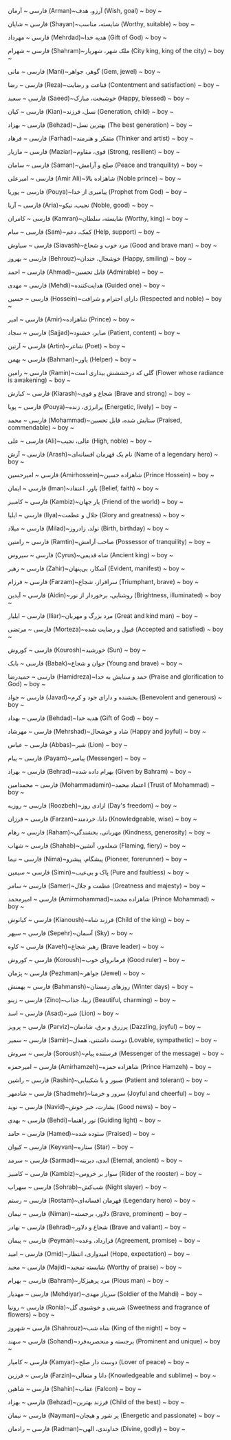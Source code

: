 فارسی  ~ آرمان (Arman)~آرزو، هدف (Wish, goal) ~ boy ~

فارسی  ~ شایان (Shayan)~شایسته، مناسب (Worthy, suitable) ~ boy ~

فارسی  ~ مهرداد (Mehrdad)~هدیه خدا (Gift of God) ~ boy ~

فارسی  ~ شهرام (Shahram)~ملک شهر، شهریار (City king, king of the city) ~ boy ~

فارسی  ~ مانی (Mani)~گوهر، جواهر (Gem, jewel) ~ boy ~

فارسی  ~ رضا (Reza)~قناعت و رضایت (Contentment and satisfaction) ~ boy ~

فارسی  ~ سعید (Saeed)~خوشبخت، مبارک (Happy, blessed) ~ boy ~

فارسی  ~ کیان (Kian)~نسل، فرزند (Generation, child) ~ boy ~

فارسی  ~ بهزاد (Behzad)~بهترین نسل (The best generation) ~ boy ~

فارسی  ~ فرهاد (Farhad)~متفکر و هنرمند (Thinker and artist) ~ boy ~

فارسی  ~ مازیار (Maziar)~قوی، مقاوم (Strong, resilient) ~ boy ~

فارسی  ~ سامان (Saman)~صلح و آرامش (Peace and tranquility) ~ boy ~

فارسی  ~ امیرعلی (Amir Ali)~شاهزاده بالا (Noble prince) ~ boy ~

فارسی  ~ پوریا (Pouya)~پیامبری از خدا (Prophet from God) ~ boy ~

فارسی  ~ آریا (Aria)~نجیب، نیکو (Noble, good) ~ boy ~

فارسی  ~ کامران (Kamran)~شایسته، سلطان (Worthy, king) ~ boy ~

فارسی  ~ سام (Sam)~کمک، دعم (Help, support) ~ boy ~

فارسی  ~ سیاوش (Siavash)~مرد خوب و شجاع (Good and brave man) ~ boy ~

فارسی  ~ بهروز (Behrouz)~خوشحال، خندان (Happy, smiling) ~ boy ~

فارسی  ~ احمد (Ahmad)~قابل تحسین (Admirable) ~ boy ~

فارسی  ~ مهدی (Mehdi)~هدایت‌کننده (Guided one) ~ boy ~

فارسی  ~ حسین (Hossein)~دارای احترام و شرافت (Respected and noble) ~ boy ~

فارسی  ~ امیر (Amir)~شاهزاده (Prince) ~ boy ~

فارسی  ~ سجاد (Sajjad)~صابر، خشنود (Patient, content) ~ boy ~

فارسی  ~ آرتین (Artin)~شاعر (Poet) ~ boy ~

فارسی  ~ بهمن (Bahman)~یاور (Helper) ~ boy ~

فارسی  ~ رامین (Ramin)~گلی که درخششش بیداری است (Flower whose radiance is awakening) ~ boy ~

فارسی  ~ کیارش (Kiarash)~شجاع و قوی (Brave and strong) ~ boy ~

فارسی  ~ پویا (Pouya)~پرانرژی، زنده (Energetic, lively) ~ boy ~

فارسی  ~ محمد (Mohammad)~ستایش شده، قابل تحسین (Praised, commendable) ~ boy ~

فارسی  ~ علی (Ali)~عالی، نجیب (High, noble) ~ boy ~

فارسی  ~ آرش (Arash)~نام یک قهرمان افسانه‌ای (Name of a legendary hero) ~ boy ~

فارسی  ~ امیرحسین (Amirhossein)~شاهزاده حسین (Prince Hossein) ~ boy ~

فارسی  ~ ایمان (Iman)~باور، اعتقاد (Belief, faith) ~ boy ~

فارسی  ~ کامبیز (Kambiz)~یار جهان (Friend of the world) ~ boy ~

فارسی  ~ ایلیا (Ilya)~جلال و عظمت (Glory and greatness) ~ boy ~

فارسی  ~ میلاد (Milad)~تولد، زادروز (Birth, birthday) ~ boy ~

فارسی  ~ رامتین (Ramtin)~صاحب آرامش (Possessor of tranquility) ~ boy ~

فارسی  ~ سیروس (Cyrus)~شاه قدیمی (Ancient king) ~ boy ~

فارسی  ~ زهیر (Zahir)~آشکار، بی‌پنهان (Evident, manifest) ~ boy ~

فارسی  ~ فرزام (Farzam)~سرافراز، شجاع (Triumphant, brave) ~ boy ~

فارسی  ~ آیدین (Aidin)~روشنایی، برخوردار از نور (Brightness, illuminated) ~ boy ~

فارسی  ~ ایلیار (Iliar)~مرد بزرگ و مهربان (Great and kind man) ~ boy ~

فارسی  ~ مرتضی (Morteza)~قبول و رضایت شده (Accepted and satisfied) ~ boy ~

فارسی  ~ کوروش (Kourosh)~خورشید (Sun) ~ boy ~

فارسی  ~ بابک (Babak)~جوان و شجاع (Young and brave) ~ boy ~

فارسی  ~ حمیدرضا (Hamidreza)~حمد و ستایش به خدا (Praise and glorification to God) ~ boy ~

فارسی  ~ جواد (Javad)~بخشنده و دارای جود و کرم (Benevolent and generous) ~ boy ~

فارسی  ~ بهداد (Behdad)~هدیه خدا (Gift of God) ~ boy ~

فارسی  ~ مهرشاد (Mehrshad)~شاد و خوشحال (Happy and joyful) ~ boy ~

فارسی  ~ عباس (Abbas)~شیر (Lion) ~ boy ~

فارسی  ~ پیام (Payam)~پیامبر (Messenger) ~ boy ~

فارسی  ~ بهراد (Behrad)~بهرام داده شده (Given by Bahram) ~ boy ~

فارسی  ~ محمدامین (Mohammadamin)~اعتماد محمد (Trust of Mohammad) ~ boy ~

فارسی  ~ روزبه (Roozbeh)~ازادی روز (Day's freedom) ~ boy ~

فارسی  ~ فرزان (Farzan)~دانا، خردمند (Knowledgeable, wise) ~ boy ~

فارسی  ~ رهام (Raham)~مهربانی، بخشندگی (Kindness, generosity) ~ boy ~

فارسی  ~ شهاب (Shahab)~شعله‌ور، آتشین (Flaming, fiery) ~ boy ~

فارسی  ~ نیما (Nima)~پیشگام، پیشرو (Pioneer, forerunner) ~ boy ~

فارسی  ~ سیمین (Simin)~پاک و بی‌عیب (Pure and faultless) ~ boy ~

فارسی  ~ سامر (Samer)~عظمت و جلال (Greatness and majesty) ~ boy ~

فارسی  ~ امیرمحمد (Amirmohammad)~شاهزاده محمد (Prince Mohammad) ~ boy ~

فارسی  ~ کیانوش (Kianoush)~فرزند شاه (Child of the king) ~ boy ~

فارسی  ~ سپهر (Sepehr)~آسمان (Sky) ~ boy ~

فارسی  ~ کاوه (Kaveh)~رهبر شجاع (Brave leader) ~ boy ~

فارسی  ~ کوروش (Koroush)~فرمانروای خوب (Good ruler) ~ boy ~

فارسی  ~ پژمان (Pezhman)~جواهر (Jewel) ~ boy ~

فارسی  ~ بهمنش (Bahmansh)~روزهای زمستان (Winter days) ~ boy ~

فارسی  ~ زینو (Zino)~زیبا، جذاب (Beautiful, charming) ~ boy ~

فارسی  ~ اسد (Asad)~شیر (Lion) ~ boy ~

فارسی  ~ پرویز (Parviz)~پرزرق و برق، شادمان (Dazzling, joyful) ~ boy ~

فارسی  ~ سمیر (Samir)~دوست داشتنی، همدل (Lovable, sympathetic) ~ boy ~

فارسی  ~ سروش (Soroush)~فرستنده پیام (Messenger of the message) ~ boy ~

فارسی  ~ امیرحمزه (Amirhamzeh)~شاهزاده حمزه (Prince Hamzeh) ~ boy ~

فارسی  ~ راشین (Rashin)~صبور و با شکیبایی (Patient and tolerant) ~ boy ~

فارسی  ~ شادمهر (Shadmehr)~سرور و خرمنا (Joyful and cheerful) ~ boy ~

فارسی  ~ نوید (Navid)~بشارت، خبر خوش (Good news) ~ boy ~

فارسی  ~ بهدی (Behdi)~نور راهنما (Guiding light) ~ boy ~

فارسی  ~ حامد (Hamed)~ستوده شده (Praised) ~ boy ~

فارسی  ~ کیوان (Keyvan)~ستاره (Star) ~ boy ~

فارسی  ~ سرمد (Sarmad)~ابدی، دیرینه (Eternal, ancient) ~ boy ~

فارسی  ~ کامبیز (Kambiz)~سوار بر خروس (Rider of the rooster) ~ boy ~

فارسی  ~ سهراب (Sohrab)~شب‌کش (Night slayer) ~ boy ~

فارسی  ~ رستم (Rostam)~قهرمان افسانه‌ای (Legendary hero) ~ boy ~

فارسی  ~ نیمان (Niman)~دلاور، برجسته (Brave, prominent) ~ boy ~

فارسی  ~ بهادر (Behrad)~شجاع و دلاور (Brave and valiant) ~ boy ~

فارسی  ~ پیمان (Peyman)~قرارداد، وعده (Agreement, promise) ~ boy ~

فارسی  ~ امید (Omid)~امیدواری، انتظار (Hope, expectation) ~ boy ~

فارسی  ~ مجید (Majid)~شایسته تمجید (Worthy of praise) ~ boy ~

فارسی  ~ بهرام (Bahram)~مرد پرهیزکار (Pious man) ~ boy ~

فارسی  ~ مهدیار (Mehdiyar)~سرباز مهدی (Soldier of the Mahdi) ~ boy ~

فارسی  ~ رونیا (Ronia)~شیرینی و خوشبوی گل (Sweetness and fragrance of flowers) ~ boy ~

فارسی  ~ شهروز (Shahrouz)~شاه شب (King of the night) ~ boy ~

فارسی  ~ سهند (Sohand)~برجسته و منحصربه‌فرد (Prominent and unique) ~ boy ~

فارسی  ~ کامیار (Kamyar)~دوست دار صلح (Lover of peace) ~ boy ~

فارسی  ~ فرزین (Farzin)~دانا و متعالی (Knowledgeable and sublime) ~ boy ~

فارسی  ~ شاهین (Shahin)~عقاب (Falcon) ~ boy ~

فارسی  ~ بهزاد (Behzad)~فرزند بهترین (Child of the best) ~ boy ~

فارسی  ~ نیمان (Nayman)~پر شور و هیجان (Energetic and passionate) ~ boy ~

فارسی  ~ رادمان (Radman)~خداوندی، الهی (Divine, godly) ~ boy ~
